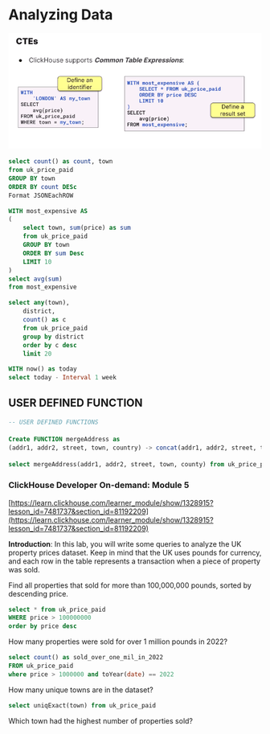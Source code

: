 # Analyzing Data
![Common Table Expression](./CTE.PNG)

```sql
select count() as count, town
from uk_price_paid
GROUP BY town
ORDER BY count DESc
Format JSONEachROW

```

```sql
WITH most_expensive AS
(
    select town, sum(price) as sum
    from uk_price_paid
    GROUP BY town
    ORDER BY sum Desc 
    LIMIT 10
)
select avg(sum)
from most_expensive
```

```sql
select any(town),
    district,
    count() as c
    from uk_price_paid
    group by district
    order by c desc
    limit 20
```

```sql
WITH now() as today
select today - Interval 1 week
```

## USER DEFINED FUNCTION
```sql
-- USER DEFINED FUNCTIONS

Create FUNCTION mergeAddress as 
(addr1, addr2, street, town, country) -> concat(addr1, addr2, street, town, country)

select mergeAddress(addr1, addr2, street, town, county) from uk_price_paid
```

### ClickHouse Developer On-demand: Module 5
[https://learn.clickhouse.com/learner_module/show/1328915?lesson_id=7481737&section_id=81192209](https://learn.clickhouse.com/learner_module/show/1328915?lesson_id=7481737&section_id=81192209)

**Introduction**:  In this lab, you will write some queries to analyze the UK property prices dataset. Keep in mind that the UK uses pounds for currency, and each row in the table represents a transaction when a piece of property was sold.


Find all properties that sold for more than 100,000,000 pounds, sorted by descending price.

```sql
select * from uk_price_paid
WHERE price > 100000000
order by price desc
```

How many properties were sold for over 1 million pounds in 2022?

```sql
select count() as sold_over_one_mil_in_2022
FROM uk_price_paid
where price > 1000000 and toYear(date) == 2022
```

How many unique towns are in the dataset?

```sql
select uniqExact(town) from uk_price_paid
```

Which town had the highest number of properties sold?

```sql

```
